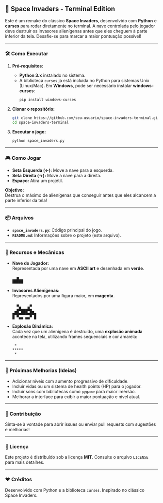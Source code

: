 
## 🚀 **Space Invaders - Terminal Edition**

Este é um remake do clássico **Space Invaders**, desenvolvido com **Python** e **curses** para rodar diretamente no terminal. A nave controlada pelo jogador deve destruir os invasores alienígenas antes que eles cheguem à parte inferior da tela. Desafie-se para marcar a maior pontuação possível!

---

### 🛠 **Como Executar**

1. **Pré-requisitos:**
   - **Python 3.x** instalado no sistema.
   - A biblioteca `curses` já está incluída no Python para sistemas Unix (Linux/Mac). Em **Windows**, pode ser necessário instalar **windows-curses**:
     ```bash
     pip install windows-curses
     ```

2. **Clonar o repositório:**
   ```bash
   git clone https://github.com/seu-usuario/space-invaders-terminal.git
   cd space-invaders-terminal
   ```

3. **Executar o jogo:**
   ```bash
   python space_invaders.py
   ```

---

### 🎮 **Como Jogar**

- **Seta Esquerda (←):** Move a nave para a esquerda.
- **Seta Direita (→):** Move a nave para a direita.
- **Espaço:** Atira um projétil.
  
**Objetivo:**  
Destrua o máximo de alienígenas que conseguir antes que eles alcancem a parte inferior da tela!

---

### 📦 **Arquivos**

- **`space_invaders.py`**: Código principal do jogo.
- **`README.md`**: Informações sobre o projeto (este arquivo).

---

### 🌌 **Recursos e Mecânicas**

- **Nave do Jogador:**  
  Representada por uma nave em **ASCII art** e desenhada em **verde**.

  ```
    ▄      
  █████
  ```

- **Invasores Alienígenas:**  
  Representados por uma figura maior, em **magenta**.

  ```
    ▄     ▄  
    ▄█▄▄▄█▄  
  ▄██▄███▄██▄
  █ ▀▄▄ ▄▄▀ █
  ```

- **Explosão Dinâmica:**  
  Cada vez que um alienígena é destruído, uma **explosão animada** acontece na tela, utilizando frames sequenciais e cor amarela:

  ```
   * 
  *****
   * 
  ```

---

### 🚧 **Próximas Melhorias (Ideias)**

- Adicionar níveis com aumento progressivo de dificuldade.
- Incluir vidas ou um sistema de health points (HP) para o jogador.
- Incluir sons com bibliotecas como `pygame` para maior imersão.
- Melhorar a interface para exibir a maior pontuação e nível atual.

---

### 👾 **Contribuição**

Sinta-se à vontade para abrir issues ou enviar pull requests com sugestões e melhorias!

---

### 📜 **Licença**

Este projeto é distribuído sob a licença **MIT**. Consulte o arquivo `LICENSE` para mais detalhes.

---

### ❤️ **Créditos**

Desenvolvido com Python e a biblioteca `curses`. Inspirado no clássico Space Invaders.
